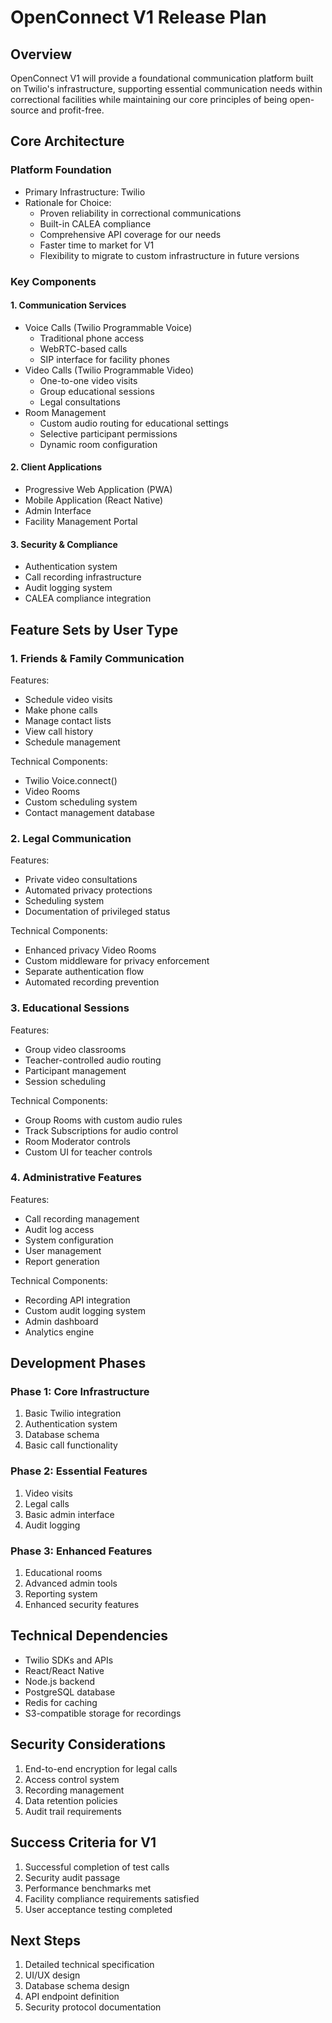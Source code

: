 # OpenConnect V1 Release Plan

## Overview
OpenConnect V1 will provide a foundational communication platform built on Twilio's infrastructure, supporting essential communication needs within correctional facilities while maintaining our core principles of being open-source and profit-free.

## Core Architecture

### Platform Foundation
- Primary Infrastructure: Twilio
- Rationale for Choice:
  - Proven reliability in correctional communications
  - Built-in CALEA compliance
  - Comprehensive API coverage for our needs
  - Faster time to market for V1
  - Flexibility to migrate to custom infrastructure in future versions

### Key Components

#### 1. Communication Services
- Voice Calls (Twilio Programmable Voice)
  - Traditional phone access
  - WebRTC-based calls
  - SIP interface for facility phones
- Video Calls (Twilio Programmable Video)
  - One-to-one video visits
  - Group educational sessions
  - Legal consultations
- Room Management
  - Custom audio routing for educational settings
  - Selective participant permissions
  - Dynamic room configuration

#### 2. Client Applications
- Progressive Web Application (PWA)
- Mobile Application (React Native)
- Admin Interface
- Facility Management Portal

#### 3. Security & Compliance
- Authentication system
- Call recording infrastructure
- Audit logging system
- CALEA compliance integration

## Feature Sets by User Type

### 1. Friends & Family Communication
Features:
- Schedule video visits
- Make phone calls
- Manage contact lists
- View call history
- Schedule management

Technical Components:
- Twilio Voice.connect()
- Video Rooms
- Custom scheduling system
- Contact management database

### 2. Legal Communication
Features:
- Private video consultations
- Automated privacy protections
- Scheduling system
- Documentation of privileged status

Technical Components:
- Enhanced privacy Video Rooms
- Custom middleware for privacy enforcement
- Separate authentication flow
- Automated recording prevention

### 3. Educational Sessions
Features:
- Group video classrooms
- Teacher-controlled audio routing
- Participant management
- Session scheduling

Technical Components:
- Group Rooms with custom audio rules
- Track Subscriptions for audio control
- Room Moderator controls
- Custom UI for teacher controls

### 4. Administrative Features
Features:
- Call recording management
- Audit log access
- System configuration
- User management
- Report generation

Technical Components:
- Recording API integration
- Custom audit logging system
- Admin dashboard
- Analytics engine

## Development Phases

### Phase 1: Core Infrastructure
1. Basic Twilio integration
2. Authentication system
3. Database schema
4. Basic call functionality

### Phase 2: Essential Features
1. Video visits
2. Legal calls
3. Basic admin interface
4. Audit logging

### Phase 3: Enhanced Features
1. Educational rooms
2. Advanced admin tools
3. Reporting system
4. Enhanced security features

## Technical Dependencies
- Twilio SDKs and APIs
- React/React Native
- Node.js backend
- PostgreSQL database
- Redis for caching
- S3-compatible storage for recordings

## Security Considerations
1. End-to-end encryption for legal calls
2. Access control system
3. Recording management
4. Data retention policies
5. Audit trail requirements

## Success Criteria for V1
1. Successful completion of test calls
2. Security audit passage
3. Performance benchmarks met
4. Facility compliance requirements satisfied
5. User acceptance testing completed

## Next Steps
1. Detailed technical specification
2. UI/UX design
3. Database schema design
4. API endpoint definition
5. Security protocol documentation 